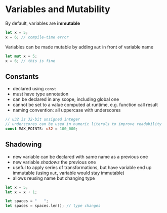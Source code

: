 # Variables and Mutability

By default, variables are **immutable**

```rust
let x = 5;
x = 6; // compile-time error
```

Variables can be made mutable by adding `mut` in front of variable name

```rust
let mut x = 5;
x = 6; // this is fine
```

## Constants

- declared using `const`
- must have type annotation
- can be declared in any scope, including global one
- cannot be set to a value computed at runtime, e.g. function call result
- naming convention: all uppercase with underscores

```rust
// u32 is 32-bit unsigned integer
// underscores can be used in numeric literals to improve readability
const MAX_POINTS: u32 = 100_000;
```

## Shadowing

- new variable can be declared with same name as a previous one
- new variable _shadows_ the previous one
- useful to apply series of transformations, but have variable end up immutable
  (using `mut`, variable would stay immutable)
- allows reusing name but changing type

```rust
let x = 5;
let x = x + 1;

let spaces = "   ";
let spaces = spaces.len(); // type changes
```
